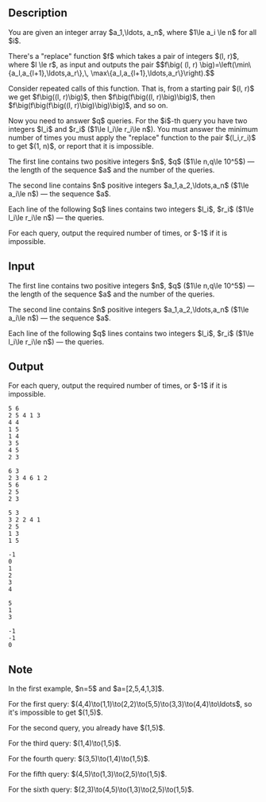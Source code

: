 ## Description

<div><p>You are given an integer array $a_1,\ldots, a_n$, where $1\le a_i \le n$ for all $i$.</p><p>There's a "replace" function $f$ which takes a pair of integers $(l, r)$, where $l \le r$, as input and outputs the pair $$f\big( (l, r) \big)=\left(\min\{a_l,a_{l+1},\ldots,a_r\},\, \max\{a_l,a_{l+1},\ldots,a_r\}\right).$$</p><p>Consider repeated calls of this function. That is, from a starting pair $(l, r)$ we get $f\big((l, r)\big)$, then $f\big(f\big((l, r)\big)\big)$, then $f\big(f\big(f\big((l, r)\big)\big)\big)$, and so on.</p><p>Now you need to answer $q$ queries. For the $i$-th query you have two integers $l_i$ and $r_i$ ($1\le l_i\le r_i\le n$). You must answer the minimum number of times you must apply the "replace" function to the pair $(l_i,r_i)$ to get $(1, n)$, or report that it is impossible.</p></div><div class="input-specification"><p>The first line contains two positive integers $n$, $q$ ($1\le n,q\le 10^5$)&nbsp;— the length of the sequence $a$ and the number of the queries.</p><p>The second line contains $n$ positive integers $a_1,a_2,\ldots,a_n$ ($1\le a_i\le n$)&nbsp;— the sequence $a$.</p><p>Each line of the following $q$ lines contains two integers $l_i$, $r_i$ ($1\le l_i\le r_i\le n$)&nbsp;— the queries.</p></div><div class="output-specification"><p>For each query, output the required number of times, or $-1$ if it is impossible.</p></div>

## Input

<p>The first line contains two positive integers $n$, $q$ ($1\le n,q\le 10^5$)&nbsp;— the length of the sequence $a$ and the number of the queries.</p><p>The second line contains $n$ positive integers $a_1,a_2,\ldots,a_n$ ($1\le a_i\le n$)&nbsp;— the sequence $a$.</p><p>Each line of the following $q$ lines contains two integers $l_i$, $r_i$ ($1\le l_i\le r_i\le n$)&nbsp;— the queries.</p>

## Output

<p>For each query, output the required number of times, or $-1$ if it is impossible.</p>





```input1
5 6
2 5 4 1 3
4 4
1 5
1 4
3 5
4 5
2 3
```




```input2
6 3
2 3 4 6 1 2
5 6
2 5
2 3
```




```input3
5 3
3 2 2 4 1
2 5
1 3
1 5
```




```output1
-1
0
1
2
3
4
```




```output2
5
1
3
```




```output3
-1
-1
0
```



## Note

<p>In the first example, $n=5$ and $a=[2,5,4,1,3]$.</p><p>For the first query: $(4,4)\to(1,1)\to(2,2)\to(5,5)\to(3,3)\to(4,4)\to\ldots$, so it's impossible to get $(1,5)$.</p><p>For the second query, you already have $(1,5)$.</p><p>For the third query: $(1,4)\to(1,5)$.</p><p>For the fourth query: $(3,5)\to(1,4)\to(1,5)$.</p><p>For the fifth query: $(4,5)\to(1,3)\to(2,5)\to(1,5)$.</p><p>For the sixth query: $(2,3)\to(4,5)\to(1,3)\to(2,5)\to(1,5)$.</p>
